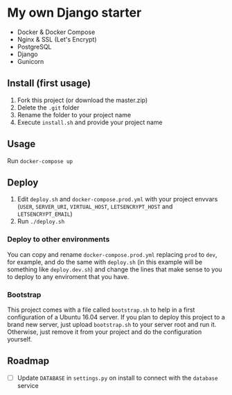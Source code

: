 # My own Django starter

- Docker & Docker Compose
- Nginx & SSL (Let's Encrypt)
- PostgreSQL
- Django
- Gunicorn

## Install (first usage)
1. Fork this project (or download the master.zip)
2. Delete the `.git` folder
3. Rename the folder to your project name
4. Execute `install.sh` and provide your project name

## Usage
Run `docker-compose up`

## Deploy
1. Edit `deploy.sh` and `docker-compose.prod.yml` with your project envvars (`USER`, `SERVER_URI`, `VIRTUAL_HOST`, `LETSENCRYPT_HOST` and `LETSENCRYPT_EMAIL`)
2. Run `./deploy.sh`

### Deploy to other environments
You can copy and rename `docker-compose.prod.yml` replacing `prod` to `dev`, for example, and do the same with `deploy.sh` (in this example will be something like `deploy.dev.sh`) and change the lines that make sense to you to deploy to any enviroment that you have.

### Bootstrap
This project comes with a file called `bootstrap.sh` to help in a first configuration of a Ubuntu 16.04 server. If you plan to deploy this project to a brand new server, just upload `bootstrap.sh` to your server root and run it. Otherwise, just remove it from your project and do the configuration yourself.


## Roadmap
- [ ] Update `DATABASE` in `settings.py` on install to connect with the `database` service
